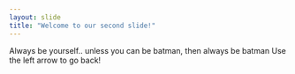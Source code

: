 ```yaml
---
layout: slide
title: "Welcome to our second slide!"
---
```

Always be yourself.. unless you can be batman, then always be batman
Use the left arrow to go back!
